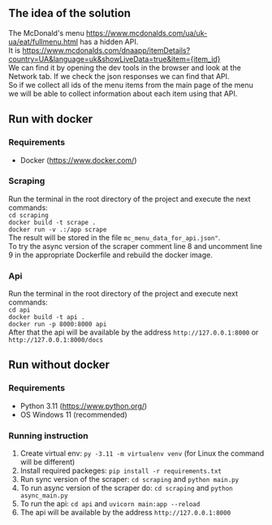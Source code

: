## The idea of the solution
The McDonald's menu https://www.mcdonalds.com/ua/uk-ua/eat/fullmenu.html has a hidden API.<br />
It is https://www.mcdonalds.com/dnaapp/itemDetails?country=UA&language=uk&showLiveData=true&item={item_id}<br />
We can find it by opening the dev tools in the browser and look at the Network tab. If we check the json responses we can find that API.<br />
So if we collect all ids of the menu items from the main page of the menu we will be able to collect information about each item using that API.

## Run with docker
### Requirements
- Docker (https://www.docker.com/)
### Scraping
Run the terminal in the root directory of the project and execute the next commands: <br />
`cd scraping`<br />
`docker build -t scrape .`<br />
`docker run -v .:/app scrape`<br />
The result will be stored in the file `mc_menu_data_for_api.json"`. <br />
To try the async version of the scraper comment line 8 and uncomment line 9 in the appropriate Dockerfile and rebuild the docker image.

### Api
Run the terminal in the root directory of the project and execute next commands: <br />
`cd api`<br />
`docker build -t api .`<br />
`docker run -p 8000:8000 api`<br />
After that the api will be available by the address `http://127.0.0.1:8000` or `http://127.0.0.1:8000/docs`

## Run without docker
### Requirements
- Python 3.11 (https://www.python.org/)
- OS Windows 11 (recommended)
### Running instruction
1. Create virtual env: `py -3.11 -m virtualenv venv` (for Linux the command will be different)
2. Install required packeges: `pip install -r requirements.txt`
3. Run sync version of the scraper: `cd scraping` and `python main.py`
4. To run async version of the scraper do: `cd scraping` and `python async_main.py`
5. To run the api: `cd api` and `uvicorn main:app --reload`
6. The api will be available by the address `http://127.0.0.1:8000`
